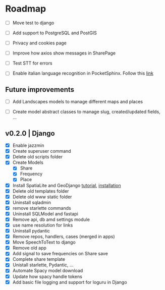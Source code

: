 # Roadmap

- [ ] Move test to django
- [ ] Add support to PostgreSQL and PostGIS
- [ ] Privacy and cookies page
- [ ] Improve how axios show messages in SharePage

- [ ] Test STT for errors
- [ ] Enable italian language recognition in PocketSphinx. Follow this [link](https://github.com/Uberi/speech_recognition/blob/master/reference/pocketsphinx.rst#installing-other-languages)


## Future improvements
- [ ] Add Landscapes models to manage different maps and places
- [ ] Create model abstract classes to manage slug, created/updated fields, ...


## v0.2.0 | Django
- [x] Enable jazzmin
- [x] Create superuser command
- [x] Delete old scripts folder
- [x] Create Models
  - [x] Share
  - [x] Frequency
  - [x] Place
- [x] Install SpatiaLite and GeoDjango 
  [tutorial](https://docs.djangoproject.com/en/4.1/ref/contrib/gis/tutorial/), [installation](https://docs.djangoproject.com/en/4.1/ref/contrib/gis/install/)
- [x] Delete old templates folder
- [x] Delete old www static folder
- [x] Uninstall sqladmin
- [x] remove starlette commands
- [x] Uninstall SQLModel and fastapi
- [x] Remove api, db amd settings module
- [x] use name resolution for links
- [x] Uninstall pydantic
- [x] Remove repos, handlers, cases (merged in apps)
- [x] Move SpeechToText to django
- [x] Remove old app
- [x] Add signal to save frequencies on Share save
- [x] Complete share template
- [x] Unistall starlette, Pydantic, ...
- [x] Automate Spacy model download
- [x] Update how spacy handle tokens
- [x] Add basic file logging and support for loguru in Django